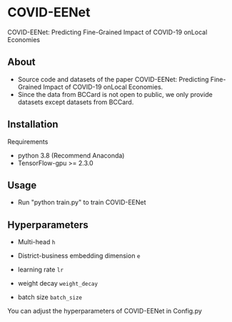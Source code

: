 # COVID-EENet
COVID-EENet: Predicting Fine-Grained Impact of COVID-19 onLocal Economies

## About
- Source code and datasets of the paper COVID-EENet: Predicting Fine-Grained Impact of COVID-19 onLocal Economies.
- Since the data from BCCard is not open to public, we only provide datasets except datasets from BCCard.

## Installation
Requirements

- python 3.8 (Recommend Anaconda)
- TensorFlow-gpu >= 2.3.0

## Usage
- Run "python train.py" to train COVID-EENet

## Hyperparameters
- Multi-head `h`
- District-business embedding dimension `e`

- learning rate `lr`
- weight decay `weight_decay`
- batch size `batch_size`

You can adjust the hyperparameters of COVID-EENet in Config.py


